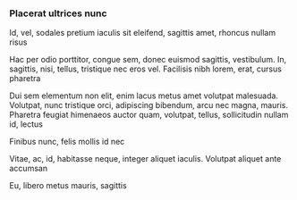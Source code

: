 ### Placerat ultrices nunc

Id, vel, sodales pretium iaculis sit eleifend, sagittis amet, rhoncus nullam risus

Hac per odio porttitor, congue sem, donec euismod sagittis, vestibulum. In, sagittis, nisi, tellus, tristique nec eros vel. Facilisis nibh lorem, erat, cursus pharetra

Dui sem elementum non elit, enim lacus metus amet volutpat malesuada. Volutpat, nunc tristique orci, adipiscing bibendum, arcu nec magna, mauris. Pharetra feugiat himenaeos auctor quam, volutpat, tellus, sollicitudin nullam id, lectus

Finibus nunc, felis mollis id nec

Vitae, ac, id, habitasse neque, integer aliquet iaculis. Volutpat aliquet ante accumsan

Eu, libero metus mauris, sagittis


